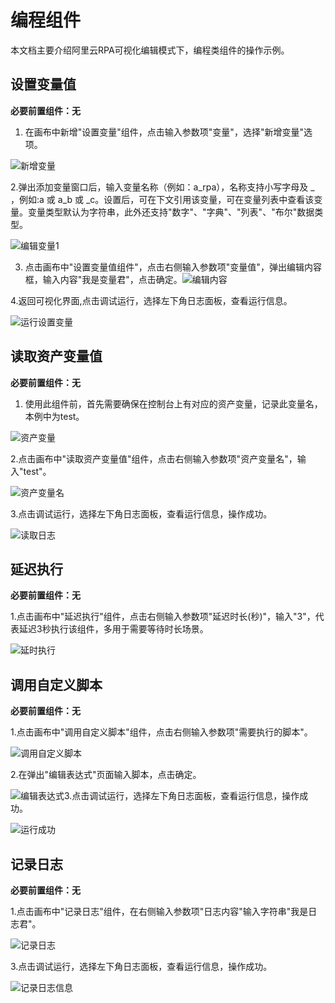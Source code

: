 编程组件 
=========================

本文档主要介绍阿里云RPA可视化编辑模式下，编程类组件的操作示例。



设置变量值 
--------------------------

**必要前置组件：无** 

1. 在画布中新增"设置变量"组件，点击输入参数项"变量"，选择"新增变量"选项。

![新增变量](https://static-aliyun-doc.oss-accelerate.aliyuncs.com/assets/img/zh-CN/5746759161/p267165.png)

2.弹出添加变量窗口后，输入变量名称（例如：a_rpa），名称支持小写字母及 _ ，例如:a 或 a_b 或 _c。设置后，可在下文引用该变量，可在变量列表中查看该变量。变量类型默认为字符串，此外还支持"数字"、"字典"、"列表"、"布尔"数据类型。

![编辑变量1](https://static-aliyun-doc.oss-accelerate.aliyuncs.com/assets/img/zh-CN/5746759161/p267182.png)

3. 点击画布中"设置变量值组件"，点击右侧输入参数项"变量值"，弹出编辑内容框，输入内容"我是变量君"，点击确定。![编辑内容](https://static-aliyun-doc.oss-accelerate.aliyuncs.com/assets/img/zh-CN/5746759161/p267191.png)

4.返回可视化界面,点击调试运行，选择左下角日志面板，查看运行信息。

![运行设置变量](https://static-aliyun-doc.oss-accelerate.aliyuncs.com/assets/img/zh-CN/5746759161/p267204.png)



读取资产变量值 
----------------------------

**必要前置组件：无** 

1. 使用此组件前，首先需要确保在控制台上有对应的资产变量，记录此变量名，本例中为test。

![资产变量](https://static-aliyun-doc.oss-accelerate.aliyuncs.com/assets/img/zh-CN/5746759161/p267211.png)

2.点击画布中"读取资产变量值"组件，点击右侧输入参数项"资产变量名"，输入"test"。

![资产变量名](https://static-aliyun-doc.oss-accelerate.aliyuncs.com/assets/img/zh-CN/5746759161/p267213.png)

3.点击调试运行，选择左下角日志面板，查看运行信息，操作成功。

![读取日志](https://static-aliyun-doc.oss-accelerate.aliyuncs.com/assets/img/zh-CN/6746759161/p267214.png)

延迟执行 
-------------------------

**必要前置组件：无** 

1.点击画布中"延迟执行"组件，点击右侧输入参数项"延迟时长(秒)"，输入"3"，代表延迟3秒执行该组件，多用于需要等待时长场景。

![延时执行](https://static-aliyun-doc.oss-accelerate.aliyuncs.com/assets/img/zh-CN/6746759161/p267238.png)

调用自定义脚本 
----------------------------

**必要前置组件：无** 

1.点击画布中"调用自定义脚本"组件，点击右侧输入参数项"需要执行的脚本"。

![调用自定义脚本](https://static-aliyun-doc.oss-accelerate.aliyuncs.com/assets/img/zh-CN/6746759161/p267245.png)

2.在弹出"编辑表达式"页面输入脚本，点击确定。

![编辑表达式](https://static-aliyun-doc.oss-accelerate.aliyuncs.com/assets/img/zh-CN/6746759161/p267258.png)3.点击调试运行，选择左下角日志面板，查看运行信息，操作成功。

![运行成功](https://static-aliyun-doc.oss-accelerate.aliyuncs.com/assets/img/zh-CN/6746759161/p267261.png)

记录日志 
-------------------------

**必要前置组件：无** 

1.点击画布中"记录日志"组件，在右侧输入参数项"日志内容"输入字符串"我是日志君"。

![记录日志](https://static-aliyun-doc.oss-accelerate.aliyuncs.com/assets/img/zh-CN/6746759161/p267269.png)

3.点击调试运行，选择左下角日志面板，查看运行信息，操作成功。

![记录日志信息](https://static-aliyun-doc.oss-accelerate.aliyuncs.com/assets/img/zh-CN/6746759161/p267271.png)
